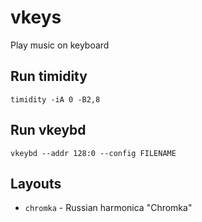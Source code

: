 # vkeys

Play music on keyboard

## Run timidity

```
timidity -iA 0 -B2,8
```

## Run vkeybd

```
vkeybd --addr 128:0 --config FILENAME
```

## Layouts

* `chromka` - Russian harmonica "Chromka"
